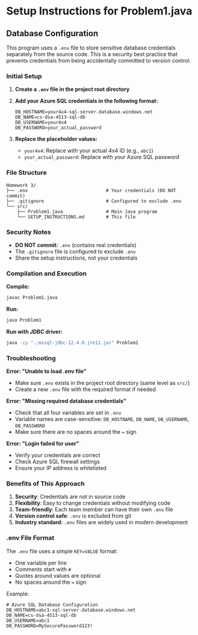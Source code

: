 # Setup Instructions for Problem1.java

## Database Configuration

This program uses a `.env` file to store sensitive database credentials separately from the source code. This is a security best practice that prevents credentials from being accidentally committed to version control.

### Initial Setup

1. **Create a `.env` file in the project root directory**

2. **Add your Azure SQL credentials in the following format:**
   ```env
   DB_HOSTNAME=your4x4-sql-server.database.windows.net
   DB_NAME=cs-dsa-4513-sql-db
   DB_USERNAME=your4x4
   DB_PASSWORD=your_actual_password
   ```

3. **Replace the placeholder values:**
   - `your4x4`: Replace with your actual 4x4 ID (e.g., `abc1`)
   - `your_actual_password`: Replace with your Azure SQL password

### File Structure

```
Homework 3/
├── .env                             # Your credentials (DO NOT commit)
├── .gitignore                       # Configured to exclude .env
└── src/
    ├── Problem1.java                # Main Java program
    └── SETUP_INSTRUCTIONS.md        # This file
```

### Security Notes

-  **DO NOT commit:** `.env` (contains real credentials)
-  The `.gitignore` file is configured to exclude `.env`
-  Share the setup instructions, not your credentials

### Compilation and Execution

**Compile:**
```bash
javac Problem1.java
```

**Run:**
```bash
java Problem1
```

**Run with JDBC driver:**
```bash
java -cp ".;mssql-jdbc-12.4.0.jre11.jar" Problem1
```

### Troubleshooting

**Error: "Unable to load .env file"**
- Make sure `.env` exists in the project root directory (same level as `src/`)
- Create a new `.env` file with the required format if needed

**Error: "Missing required database credentials"**
- Check that all four variables are set in `.env`
- Variable names are case-sensitive: `DB_HOSTNAME`, `DB_NAME`, `DB_USERNAME`, `DB_PASSWORD`
- Make sure there are no spaces around the `=` sign

**Error: "Login failed for user"**
- Verify your credentials are correct
- Check Azure SQL firewall settings
- Ensure your IP address is whitelisted

### Benefits of This Approach

1. **Security**: Credentials are not in source code
2. **Flexibility**: Easy to change credentials without modifying code
3. **Team-friendly**: Each team member can have their own `.env` file
4. **Version control safe**: `.env` is excluded from git
5. **Industry standard**: `.env` files are widely used in modern development

### .env File Format

The `.env` file uses a simple `KEY=VALUE` format:
- One variable per line
- Comments start with `#`
- Quotes around values are optional
- No spaces around the `=` sign

Example:
```env
# Azure SQL Database Configuration
DB_HOSTNAME=abc1-sql-server.database.windows.net
DB_NAME=cs-dsa-4513-sql-db
DB_USERNAME=abc1
DB_PASSWORD=MySecurePassword123!
```

